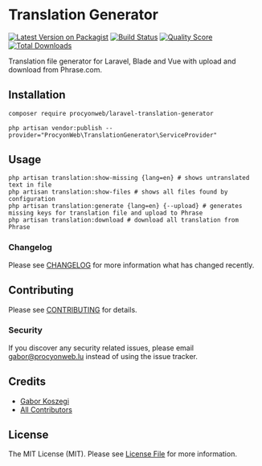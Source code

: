 # Translation Generator

[![Latest Version on Packagist](https://img.shields.io/packagist/v/procyonweb/laravel-translation-generator.svg?style=flat-square)](https://packagist.org/packages/procyonweb/laravel-translation-generator)
[![Build Status](https://img.shields.io/travis/procyonweb/laravel-translation-generator/master.svg?style=flat-square)](https://travis-ci.org/procyonweb/laravel-translation-generator)
[![Quality Score](https://img.shields.io/scrutinizer/g/procyonweb/laravel-translation-generator.svg?style=flat-square)](https://scrutinizer-ci.com/g/procyonweb/laravel-translation-generator)
[![Total Downloads](https://img.shields.io/packagist/dt/procyonweb/laravel-translation-generator.svg?style=flat-square)](https://packagist.org/packages/procyonweb/laravel-translation-generator)

Translation file generator for Laravel, Blade and Vue with upload and download from Phrase.com.

## Installation

```bash
composer require procyonweb/laravel-translation-generator
```

```
php artisan vendor:publish --provider="ProcyonWeb\TranslationGenerator\ServiceProvider"
```

## Usage

```shell script
php artisan translation:show-missing {lang=en} # shows untranslated text in file
php artisan translation:show-files # shows all files found by configuration
php artisan translation:generate {lang=en} {--upload} # generates missing keys for translation file and upload to Phrase
php artisan translation:download # download all translation from Phrase
```

### Changelog

Please see [CHANGELOG](CHANGELOG.md) for more information what has changed recently.

## Contributing

Please see [CONTRIBUTING](CONTRIBUTING.md) for details.

### Security

If you discover any security related issues, please email gabor@procyonweb.lu instead of using the issue tracker.

## Credits

- [Gabor Koszegi](https://github.com/procyonweb)
- [All Contributors](../../contributors)

## License

The MIT License (MIT). Please see [License File](LICENSE.md) for more information.